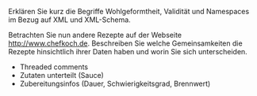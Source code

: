 Erklären Sie kurz die Begriffe Wohlgeformtheit, Validität und Namespaces im Bezug auf XML und XML-Schema.



Betrachten Sie nun andere Rezepte auf der Webseite http://www.chefkoch.de. Beschreiben Sie welche Gemeinsamkeiten die Rezepte hinsichtlich ihrer Daten haben und worin Sie sich unterscheiden.

- Threaded comments
- Zutaten unterteilt (Sauce)
- Zubereitungsinfos (Dauer, Schwierigkeitsgrad, Brennwert)
